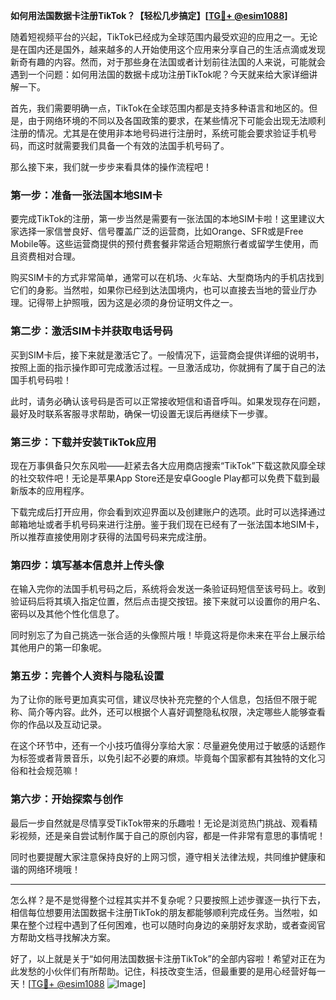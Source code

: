 **如何用法国数据卡注册TikTok？【轻松几步搞定】[[TG💪+ @esim1088](https://t.me/s/esim1088)]**

随着短视频平台的兴起，TikTok已经成为全球范围内最受欢迎的应用之一。无论是在国内还是国外，越来越多的人开始使用这个应用来分享自己的生活点滴或发现新奇有趣的内容。然而，对于那些身在法国或者计划前往法国的人来说，可能就会遇到一个问题：如何用法国的数据卡成功注册TikTok呢？今天就来给大家详细讲解一下。

首先，我们需要明确一点，TikTok在全球范围内都是支持多种语言和地区的。但是，由于网络环境的不同以及各国政策的要求，在某些情况下可能会出现无法顺利注册的情况。尤其是在使用非本地号码进行注册时，系统可能会要求验证手机号码，而这时就需要我们具备一个有效的法国手机号码了。

那么接下来，我们就一步步来看具体的操作流程吧！

### 第一步：准备一张法国本地SIM卡

要完成TikTok的注册，第一步当然是需要有一张法国的本地SIM卡啦！这里建议大家选择一家信誉良好、信号覆盖广泛的运营商，比如Orange、SFR或是Free Mobile等。这些运营商提供的预付费套餐非常适合短期旅行者或留学生使用，而且资费相对合理。

购买SIM卡的方式非常简单，通常可以在机场、火车站、大型商场内的手机店找到它们的身影。当然啦，如果你已经到达法国境内，也可以直接去当地的营业厅办理。记得带上护照哦，因为这是必须的身份证明文件之一。

### 第二步：激活SIM卡并获取电话号码

买到SIM卡后，接下来就是激活它了。一般情况下，运营商会提供详细的说明书，按照上面的指示操作即可完成激活过程。一旦激活成功，你就拥有了属于自己的法国手机号码啦！

此时，请务必确认该号码是否可以正常接收短信和语音呼叫。如果发现存在问题，最好及时联系客服寻求帮助，确保一切设置无误后再继续下一步骤。

### 第三步：下载并安装TikTok应用

现在万事俱备只欠东风啦——赶紧去各大应用商店搜索“TikTok”下载这款风靡全球的社交软件吧！无论是苹果App Store还是安卓Google Play都可以免费下载到最新版本的应用程序。

下载完成后打开应用，你会看到欢迎界面以及创建账户的选项。此时可以选择通过邮箱地址或者手机号码来进行注册。鉴于我们现在已经有了一张法国本地SIM卡，所以推荐直接使用刚才获得的法国号码来完成注册。

### 第四步：填写基本信息并上传头像

在输入完你的法国手机号码之后，系统将会发送一条验证码短信至该号码上。收到验证码后将其填入指定位置，然后点击提交按钮。接下来就可以设置你的用户名、密码以及其他个性化信息了。

同时别忘了为自己挑选一张合适的头像照片哦！毕竟这将是你未来在平台上展示给其他用户的第一印象呢。

### 第五步：完善个人资料与隐私设置

为了让你的账号更加真实可信，建议尽快补充完整的个人信息，包括但不限于昵称、简介等内容。此外，还可以根据个人喜好调整隐私权限，决定哪些人能够查看你的作品以及互动记录。

在这个环节中，还有一个小技巧值得分享给大家：尽量避免使用过于敏感的话题作为标签或者背景音乐，以免引起不必要的麻烦。毕竟每个国家都有其独特的文化习俗和社会规范嘛！

### 第六步：开始探索与创作

最后一步自然就是尽情享受TikTok带来的乐趣啦！无论是浏览热门挑战、观看精彩视频，还是亲自尝试制作属于自己的原创内容，都是一件非常有意思的事情呢！

同时也要提醒大家注意保持良好的上网习惯，遵守相关法律法规，共同维护健康和谐的网络环境哦！

---

怎么样？是不是觉得整个过程其实并不复杂呢？只要按照上述步骤逐一执行下去，相信每位想要用法国数据卡注册TikTok的朋友都能够顺利完成任务。当然啦，如果在整个过程中遇到了任何困难，也可以随时向身边的亲朋好友求助，或者查阅官方帮助文档寻找解决方案。

好了，以上就是关于“如何用法国数据卡注册TikTok”的全部内容啦！希望对正在为此发愁的小伙伴们有所帮助。记住，科技改变生活，但最重要的是用心经营好每一天！[[TG💪+ @esim1088](https://t.me/s/esim1088) ![Image](https://i.postimg.cc/4NQfJmqS/Snipaste-2025-05-13-00-14-12.png)]